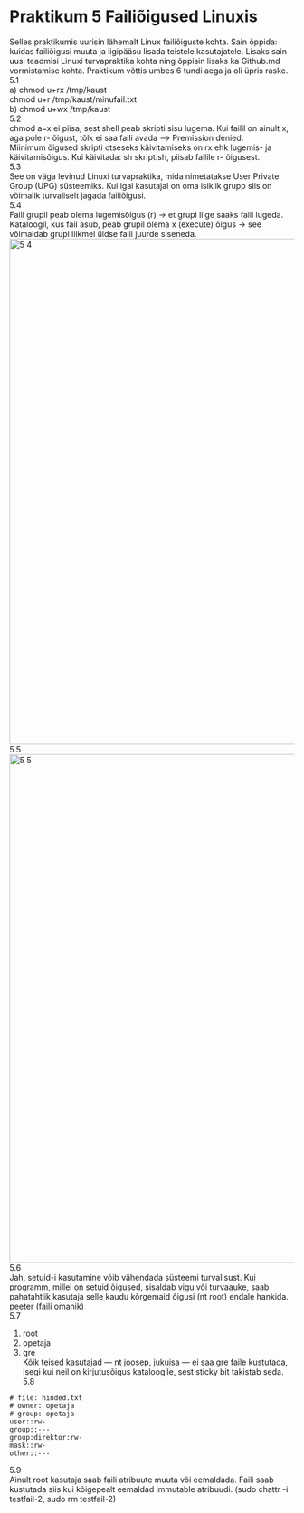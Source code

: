 # Praktikum 5 Failiõigused Linuxis
Selles praktikumis uurisin lähemalt Linux failiõiguste kohta. Sain õppida: kuidas failiõigusi muuta ja ligipääsu lisada teistele kasutajatele. Lisaks sain uusi teadmisi Linuxi turvapraktika kohta ning õppisin lisaks ka Github.md vormistamise kohta. Praktikum võttis umbes 6 tundi aega ja oli üpris raske.\
5.1\
a) chmod u+rx /tmp/kaust\
   chmod u+r /tmp/kaust/minufail.txt\
b) chmod u+wx /tmp/kaust\
5.2\
chmod a=x  ei piisa, sest shell peab skripti sisu lugema. Kui failil on ainult x, aga pole r- õigust, tõlk ei saa faili avada --> Premission denied.\
Miinimum õigused skripti otseseks käivitamiseks on rx ehk lugemis- ja käivitamisõigus. Kui käivitada: sh skript.sh, piisab failile r- õigusest.\
5.3\
See on väga levinud Linuxi turvapraktika, mida nimetatakse User Private Group (UPG) süsteemiks. Kui igal kasutajal on oma isiklik grupp siis on võimalik turvaliselt jagada failiõigusi.\
5.4\
Faili grupil peab olema lugemisõigus (r) -> et grupi liige saaks faili lugeda. Kataloogil, kus fail asub, peab grupil olema x (execute) õigus -> see võimaldab grupi liikmel üldse faili juurde siseneda.
<img width="1369" height="895" alt="5 4" src="https://github.com/user-attachments/assets/20f849e2-22f2-4184-bfd3-b77464aa9af0" />
5.5\
<img width="1364" height="900" alt="5 5" src="https://github.com/user-attachments/assets/74fc5d6e-9d6e-4f15-9d9e-faa6704882e1" />
5.6\
Jah, setuid-i kasutamine võib vähendada süsteemi turvalisust.
Kui programm, millel on setuid õigused, sisaldab vigu või turvaauke, saab pahatahtlik kasutaja selle kaudu kõrgemaid õigusi (nt root) endale hankida.
peeter (faili omanik)\
5.7
1. root
2. opetaja
3. gre\
Kõik teised kasutajad — nt joosep, jukuisa — ei saa gre faile kustutada, isegi kui neil on kirjutusõigus kataloogile, sest sticky bit takistab seda.\
5.8
```
# file: hinded.txt
# owner: opetaja
# group: opetaja
user::rw-
group::---
group:direktor:rw-
mask::rw-
other::---
```
5.9\
Ainult root kasutaja saab faili atribuute muuta või eemaldada. Faili saab kustutada siis kui kõigepealt eemaldad immutable atribuudi. (sudo chattr -i testfail-2, 
sudo rm testfail-2)
